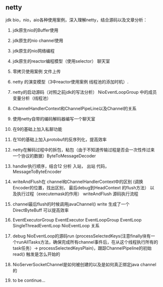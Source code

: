 ## netty
jdk bio，nio，aio各种使用案例，深入理解netty，结合源码以及文章分析：
1. jdk原生nio的Buffer使用
2. jdk原生的nio channel使用
3. jdk原生的nio网络编程
4. jdk原生的reactor编程模型（使用selector） 聊天室
5. 零拷贝使用案例  文件上传
6. netty 的演变模型（3中reactor使用案例   线程池的添加时机）.
7. netty的启动源码（对照之前jdk的写法分析） NioEventLoopGroup 中的成员变量分析（线程池）
8. ChannelHandlerContext和ChannelPipeLine以及Channel的关系
9. 使用netty自带的编码解码器编写一个聊天室
10. 在9的基础上加入私聊功能
11. 在10的基础上加入protobuf的反序列化，提高效率
12. netty在解码过程中的拆包，粘包（由于不知道传输过程是否会一次性传过来一个协议的数据）ByteToMessageDecoder
13. handler执行顺序，结合12  分析 入站， 出站 代码， MessageToByteEncoder
13. writeAndFlush在 channel和ChannelHandlerContext中的区别 (调换 Encoder的位置，找出区别， 最后debug到HeadContext 的flush方法）
以及执行过程（executemask的作用）  writeAndFlush 源码执行流程
14. channel最后flush的时候调用javaChannel() write 生成了一个DirectByteBuff 可以提高效率
16. EventExecutorGroup  EventExecutor
                        EventLoopGroup  EventLoop  SingleThreadEventLoop  NioEventLoop 关系

17. debug NioEventLoop的源码run (processSelectedKeys(注意finally块有一个runAllTasks方法，确保完成所有channel事件后，在从这个线程执行所有的task任务）->
processSelectedKeysPlain)，跟踪ChannelPipeline的初始read() 触发是怎么开始的

18. NioServerSocketChannel是如何被创建的以及是如何真正绑定java channel的
19. to be continue...